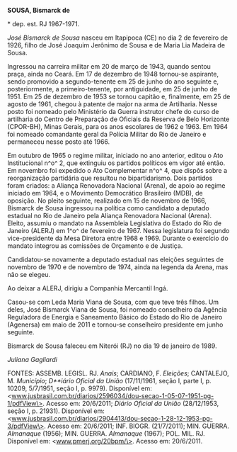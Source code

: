 **SOUSA, Bismarck de**

\* dep. est. RJ 1967-1971.

*José Bismarck de Sousa* nasceu em Itapipoca (CE) no dia 2 de fevereiro
de 1926, filho de José Joaquim Jerônimo de Sousa e de Maria Lia Madeira
de Sousa.

Ingressou na carreira militar em 20 de março de 1943, quando sentou
praça, ainda no Ceará. Em 17 de dezembro de 1948 tornou-se aspirante,
sendo promovido a segundo-tenente em 25 de junho do ano seguinte e,
posteriormente, a primeiro-tenente, por antiguidade, em 25 de junho de
1951. Em 25 de dezembro de 1953 se tornou capitão e, finalmente, em 25
de agosto de 1961, chegou à patente de major na arma de Artilharia.
Nesse posto foi nomeado pelo Ministério da Guerra instrutor chefe do
curso de artilharia do Centro de Preparação de Oficiais da Reserva de
Belo Horizonte (CPOR-BH), Minas Gerais, para os anos escolares de 1962 e
1963. Em 1964 foi nomeado comandante geral da Polícia Militar do Rio de
Janeiro e permaneceu nesse posto até 1966.

Em outubro de 1965 o regime militar, iniciado no ano anterior, editou o
Ato Institucional n^o^ 2, que extinguiu os partidos políticos em vigor
até então. Em novembro foi expedido o Ato Complementar n^o^ 4, que
dispôs sobre a reorganização partidária que resultou no bipartidarismo.
Dois partidos foram criados: a Aliança Renovadora Nacional (Arena), de
apoio ao regime iniciado em 1964, e o Movimento Democrático Brasileiro
(MDB), de oposição. No pleito seguinte, realizado em 15 de novembro de
1966, Bismarck de Sousa ingressou na política como candidato a deputado
estadual no Rio de Janeiro pela Aliança Renovadora Nacional (Arena).
Eleito, assumiu o mandato na Assembleia Legislativa do Estado do Rio de
Janeiro (ALERJ) em 1^o^ de fevereiro de 1967. Nessa legislatura foi
segundo vice-presidente da Mesa Diretora entre 1968 e 1969. Durante o
exercício do mandato integrou as comissões de Orçamento e de Justiça.

Candidatou-se novamente a deputado estadual nas eleições seguintes de
novembro de 1970 e de novembro de 1974, ainda na legenda da Arena, mas
não se elegeu.

Ao deixar a ALERJ, dirigiu a Companhia Mercantil Ingá.

Casou-se com Leda Maria Viana de Sousa, com que teve três filhos. Um
deles, José Bismarck Viana de Sousa, foi nomeado conselheiro da Agência
Reguladora de Energia e Saneamento Básico do Estado do Rio de Janeiro
(Agenersa) em maio de 2011 e tornou-se conselheiro presidente em junho
seguinte.

Bismarck de Sousa faleceu em Niterói (RJ) no dia 19 de janeiro de 1989.

*Juliana Gagliardi*

FONTES: ASSEMB. LEGISL. RJ. *Anais*; CARDIANO, F. *Eleições*; CANTALEJO,
M. *Município*; *D**iário Oficial da União* (17/11/1961, seção I, parte
I, p. 10209, 5/7/1951, seção I, p. 9979). Disponível em:
\<www.jusbrasil.com.br/diarios/2596034/dou-secao-1-05-07-1951-pg-1/pdfView\>.
Acesso em: 20/6/2011; *Diário Oficial da União* (28/12/1953, seção I, p.
21931). Disponível em:
\<www.jusbrasil.com.br/diarios/2904413/dou-secao-1-28-12-1953-pg-3/pdfView\>.
Acesso em: 20/6/2011; INF. BIOGR. (21/7/2011); MIN. GUERRA. *Almanaque*
(1956); MIN. GUERRA. *Almanaque* (1967); POL. MIL. RJ. Disponível em:
\<www.pmerj.org/20bpm/\>. Acesso em: 20/6/2011.
